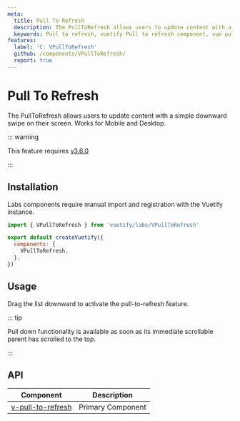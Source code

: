 ```yaml
---
meta:
  title: Pull To Refresh
  description: The PullToRefresh allows users to update content with a simple downward swipe on their screen.
  keywords: Pull to refresh, vuetify Pull to refresh component, vue pull to refresh component
features:
  label: 'C: VPullToRefresh'
  github: /components/VPullToRefresh/
  report: true
---
```


# Pull To Refresh

The PullToRefresh allows users to update content with a simple downward swipe on their screen. Works for Mobile and Desktop.

<PageFeatures />

::: warning

This feature requires [v3.6.0](/getting-started/release-notes/?version=v3.6.0)

:::

## Installation

Labs components require manual import and registration with the Vuetify instance.

```js { resource="src/plugins/vuetify.js" }
import { VPullToRefresh } from 'vuetify/labs/VPullToRefresh'

export default createVuetify({
  components: {
    VPullToRefresh,
  },
})
```

## Usage

Drag the list downward to activate the pull-to-refresh feature.

<ExamplesExample file="v-pull-to-refresh/usage" />

::: tip

Pull down functionality is available as soon as its immediate scrollable parent has scrolled to the top.

:::

<PromotedEntry />

## API

| Component | Description |
| - | - |
| [v-pull-to-refresh](/api/v-pull-to-refresh/) | Primary Component |

<ApiInline hide-links />
